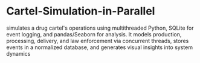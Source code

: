 # Cartel-Simulation-in-Parallel
 simulates a drug cartel's operations using multithreaded Python, SQLite for event logging, and pandas/Seaborn for analysis. It models production, processing, delivery, and law enforcement via concurrent threads, stores events in a normalized database, and generates visual insights into system dynamics
